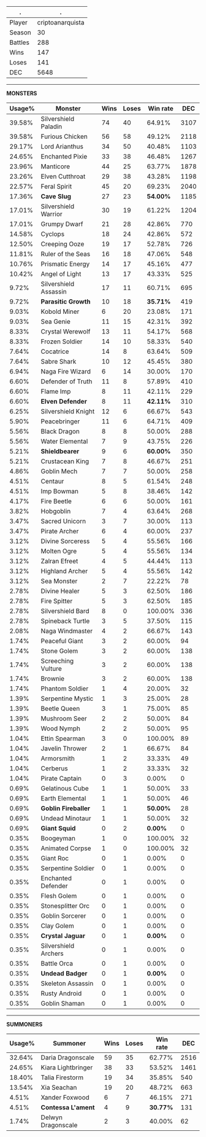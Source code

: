 .|.
|-|-
Player|criptoanarquista
Season|30
Battles|288
Wins|147
Loses|141
DEC|5648

---
**MONSTERS**

Usage%|Monster|Wins|Loses|Win rate|DEC|
-|-|-|-|-|-|
39.58%|Silvershield Paladin|74|40|64.91%|3107|
39.58%|Furious Chicken|56|58|49.12%|2118|
29.17%|Lord Arianthus|34|50|40.48%|1103|
24.65%|Enchanted Pixie|33|38|46.48%|1267|
23.96%|Manticore|44|25|63.77%|1878|
23.26%|Elven Cutthroat|29|38|43.28%|1198|
22.57%|Feral Spirit|45|20|69.23%|2040|
17.36%|**Cave Slug**|27|23|**54.00%**|1185|
17.01%|Silvershield Warrior|30|19|61.22%|1204|
17.01%|Grumpy Dwarf|21|28|42.86%|770|
14.58%|Cyclops|18|24|42.86%|572|
12.50%|Creeping Ooze|19|17|52.78%|726|
11.81%|Ruler of the Seas|16|18|47.06%|548|
10.76%|Prismatic Energy|14|17|45.16%|477|
10.42%|Angel of Light|13|17|43.33%|525|
9.72%|Silvershield Assassin|17|11|60.71%|695|
9.72%|**Parasitic Growth**|10|18|**35.71%**|419|
9.03%|Kobold Miner|6|20|23.08%|171|
9.03%|Sea Genie|11|15|42.31%|392|
8.33%|Crystal Werewolf|13|11|54.17%|568|
8.33%|Frozen Soldier|14|10|58.33%|540|
7.64%|Cocatrice|14|8|63.64%|509|
7.64%|Sabre Shark|10|12|45.45%|380|
6.94%|Naga Fire Wizard|6|14|30.00%|170|
6.60%|Defender of Truth|11|8|57.89%|410|
6.60%|Flame Imp|8|11|42.11%|229|
6.60%|**Elven Defender**|8|11|**42.11%**|310|
6.25%|Silvershield Knight|12|6|66.67%|543|
5.90%|Peacebringer|11|6|64.71%|409|
5.56%|Black Dragon|8|8|50.00%|288|
5.56%|Water Elemental|7|9|43.75%|226|
5.21%|**Shieldbearer**|9|6|**60.00%**|350|
5.21%|Crustacean King|7|8|46.67%|251|
4.86%|Goblin Mech|7|7|50.00%|258|
4.51%|Centaur|8|5|61.54%|248|
4.51%|Imp Bowman|5|8|38.46%|142|
4.17%|Fire Beetle|6|6|50.00%|161|
3.82%|Hobgoblin|7|4|63.64%|268|
3.47%|Sacred Unicorn|3|7|30.00%|113|
3.47%|Pirate Archer|6|4|60.00%|237|
3.12%|Divine Sorceress|5|4|55.56%|166|
3.12%|Molten Ogre|5|4|55.56%|134|
3.12%|Zalran Efreet|4|5|44.44%|113|
3.12%|Highland Archer|5|4|55.56%|142|
3.12%|Sea Monster|2|7|22.22%|78|
2.78%|Divine Healer|5|3|62.50%|186|
2.78%|Fire Spitter|5|3|62.50%|185|
2.78%|Silvershield Bard|8|0|100.00%|336|
2.78%|Spineback Turtle|3|5|37.50%|115|
2.08%|Naga Windmaster|4|2|66.67%|143|
1.74%|Peaceful Giant|3|2|60.00%|94|
1.74%|Stone Golem|3|2|60.00%|138|
1.74%|Screeching Vulture|3|2|60.00%|138|
1.74%|Brownie|3|2|60.00%|138|
1.74%|Phantom Soldier|1|4|20.00%|32|
1.39%|Serpentine Mystic|1|3|25.00%|28|
1.39%|Beetle Queen|3|1|75.00%|85|
1.39%|Mushroom Seer|2|2|50.00%|84|
1.39%|Wood Nymph|2|2|50.00%|95|
1.04%|Ettin Spearman|3|0|100.00%|89|
1.04%|Javelin Thrower|2|1|66.67%|84|
1.04%|Armorsmith|1|2|33.33%|49|
1.04%|Cerberus|1|2|33.33%|32|
1.04%|Pirate Captain|0|3|0.00%|0|
0.69%|Gelatinous Cube|1|1|50.00%|33|
0.69%|Earth Elemental|1|1|50.00%|46|
0.69%|**Goblin Fireballer**|1|1|**50.00%**|28|
0.69%|Undead Minotaur|1|1|50.00%|32|
0.69%|**Giant Squid**|0|2|**0.00%**|0|
0.35%|Boogeyman|1|0|100.00%|32|
0.35%|Animated Corpse|1|0|100.00%|32|
0.35%|Giant Roc|0|1|0.00%|0|
0.35%|Serpentine Soldier|0|1|0.00%|0|
0.35%|Enchanted Defender|0|1|0.00%|0|
0.35%|Flesh Golem|0|1|0.00%|0|
0.35%|Stonesplitter Orc|0|1|0.00%|0|
0.35%|Goblin Sorcerer|0|1|0.00%|0|
0.35%|Clay Golem|0|1|0.00%|0|
0.35%|**Crystal Jaguar**|0|1|**0.00%**|0|
0.35%|Silvershield Archers|0|1|0.00%|0|
0.35%|Battle Orca|0|1|0.00%|0|
0.35%|**Undead Badger**|0|1|**0.00%**|0|
0.35%|Skeleton Assassin|0|1|0.00%|0|
0.35%|Rusty Android|0|1|0.00%|0|
0.35%|Goblin Shaman|0|1|0.00%|0|

---
**SUMMONERS**

Usage%|Summoner|Wins|Loses|Win rate|DEC|
-|-|-|-|-|-|
32.64%|Daria Dragonscale|59|35|62.77%|2516|
24.65%|Kiara Lightbringer|38|33|53.52%|1461|
18.40%|Talia Firestorm|19|34|35.85%|540|
13.54%|Xia Seachan|19|20|48.72%|663|
4.51%|Xander Foxwood|6|7|46.15%|271|
4.51%|**Contessa L'ament**|4|9|**30.77%**|131|
1.74%|Delwyn Dragonscale|2|3|40.00%|62|
